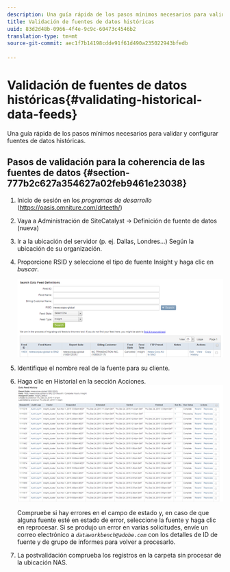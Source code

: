 ```yaml
---
description: Una guía rápida de los pasos mínimos necesarios para validar y configurar fuentes de datos históricas.
title: Validación de fuentes de datos históricas
uuid: 83d2d48b-0966-4f4e-9c9c-60473c4546b2
translation-type: tm+mt
source-git-commit: aec1f7b14198cdde91f61d490a235022943bfedb

---
```



# Validación de fuentes de datos históricas{#validating-historical-data-feeds}

Una guía rápida de los pasos mínimos necesarios para validar y configurar fuentes de datos históricas.

## Pasos de validación para la coherencia de las fuentes de datos {#section-777b2c627a354627a02feb9461e23038}

1. Inicio de sesión en los *programas de desarrollo* (https://oasis.omniture.com/drteeth/)
1. Vaya a Administración de SiteCatalyst -> Definición de fuente de datos (nueva)
1. Ir a la ubicación del servidor (p. ej. Dallas, Londres...) Según la ubicación de su organización.
1. Proporcione RSID y seleccione el tipo de fuente Insight y haga clic en *buscar*.

   ![](assets/dwb_impl_historical.png)

1. Identifique el nombre real de la fuente para su cliente.
1. Haga clic en Historial en la sección Acciones. ![](assets/dwb_impl_historical1.png)

   Compruebe si hay errores en el campo de estado y, en caso de que alguna fuente esté en estado de error, seleccione la fuente y haga clic en reprocesar. Si se produjo un error en varias solicitudes, envíe un correo electrónico a *`dataworkbench@adobe.com`* con los detalles de ID de fuente y de grupo de informes para volver a procesarlo.

1. La postvalidación comprueba los registros en la carpeta sin procesar de la ubicación NAS.


